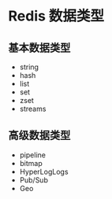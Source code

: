 # Redis 数据类型

## 基本数据类型

* string
* hash
* list
* set
* zset
* streams

## 高级数据类型

* pipeline
* bitmap
* HyperLogLogs
* Pub/Sub
* Geo
